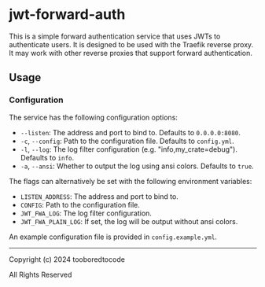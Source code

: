 # jwt-forward-auth

This is a simple forward authentication service that uses JWTs to authenticate users.
It is designed to be used with the Traefik reverse proxy.
It may work with other reverse proxies that support forward authentication.

## Usage

### Configuration
The service has the following configuration options:
- `--listen`: The address and port to bind to. Defaults to `0.0.0.0:8080`.
- `-c`, `--config`: Path to the configuration file. Defaults to `config.yml`.
- `-l`, `--log`: The log filter configuration (e.g. "info,my_crate=debug"). Defaults to `info`.
- `-a`, `--ansi`: Whether to output the log using ansi colors. Defaults to `true`.

The flags can alternatively be set with the following environment variables:
- `LISTEN_ADDRESS`: The address and port to bind to.
- `CONFIG`: Path to the configuration file.
- `JWT_FWA_LOG`: The log filter configuration.
- `JWT_FWA_PLAIN_LOG`: If set, the log will be output without ansi colors.

An example configuration file is provided in `config.example.yml`.

---

Copyright (c) 2024 tooboredtocode

All Rights Reserved
